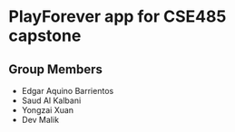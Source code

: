 # PlayForever app for CSE485 capstone

## Group Members
- Edgar Aquino Barrientos
- Saud Al Kalbani
- Yongzai Xuan
- Dev Malik

